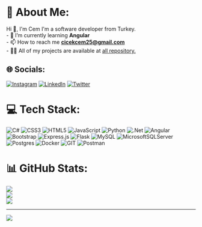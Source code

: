 # 💫 About Me:
Hi 👋, I'm Cem I'm a software developer from Turkey.<br>- 🌱 I’m currently learning **Angular**<br>- 📫 How to reach me **cicekcem25@gmail.com**<br>- 👨‍💻 All of my projects are available at [all repository.](https://github.com/Cemcicek?tab=repositories)


## 🌐 Socials:
[![Instagram](https://img.shields.io/badge/Instagram-%23E4405F.svg?logo=Instagram&logoColor=white)](https://instagram.com/cicekk.cem) [![LinkedIn](https://img.shields.io/badge/LinkedIn-%230077B5.svg?logo=linkedin&logoColor=white)](https://linkedin.com/in/cemcicek35) [![Twitter](https://img.shields.io/badge/Twitter-%231DA1F2.svg?logo=Twitter&logoColor=white)](https://twitter.com/cicekkcem) 

# 💻 Tech Stack:
![C#](https://img.shields.io/badge/c%23-%23239120.svg?style=for-the-badge&logo=c-sharp&logoColor=white) ![CSS3](https://img.shields.io/badge/css3-%231572B6.svg?style=for-the-badge&logo=css3&logoColor=white) ![HTML5](https://img.shields.io/badge/html5-%23E34F26.svg?style=for-the-badge&logo=html5&logoColor=white) ![JavaScript](https://img.shields.io/badge/javascript-%23323330.svg?style=for-the-badge&logo=javascript&logoColor=%23F7DF1E) ![Python](https://img.shields.io/badge/python-3670A0?style=for-the-badge&logo=python&logoColor=ffdd54) ![.Net](https://img.shields.io/badge/.NET-5C2D91?style=for-the-badge&logo=.net&logoColor=white) ![Angular](https://img.shields.io/badge/angular-%23DD0031.svg?style=for-the-badge&logo=angular&logoColor=white) ![Bootstrap](https://img.shields.io/badge/bootstrap-%238511FA.svg?style=for-the-badge&logo=bootstrap&logoColor=white) ![Express.js](https://img.shields.io/badge/express.js-%23404d59.svg?style=for-the-badge&logo=express&logoColor=%2361DAFB) ![Flask](https://img.shields.io/badge/flask-%23000.svg?style=for-the-badge&logo=flask&logoColor=white) ![MySQL](https://img.shields.io/badge/mysql-%2300000f.svg?style=for-the-badge&logo=mysql&logoColor=white) ![MicrosoftSQLServer](https://img.shields.io/badge/Microsoft%20SQL%20Server-CC2927?style=for-the-badge&logo=microsoft%20sql%20server&logoColor=white) ![Postgres](https://img.shields.io/badge/postgres-%23316192.svg?style=for-the-badge&logo=postgresql&logoColor=white) ![Docker](https://img.shields.io/badge/docker-%230db7ed.svg?style=for-the-badge&logo=docker&logoColor=white) ![GIT](https://img.shields.io/badge/Git-fc6d26?style=for-the-badge&logo=git&logoColor=white) ![Postman](https://img.shields.io/badge/Postman-FF6C37?style=for-the-badge&logo=postman&logoColor=white)
# 📊 GitHub Stats:
![](https://github-readme-stats.vercel.app/api?username=Cemcicek&theme=gotham&hide_border=false&include_all_commits=false&count_private=false)<br/>
![](https://github-readme-streak-stats.herokuapp.com/?user=Cemcicek&theme=gotham&hide_border=false)<br/>
![](https://github-readme-stats.vercel.app/api/top-langs/?username=Cemcicek&theme=gotham&hide_border=false&include_all_commits=false&count_private=false&layout=compact)

---
[![](https://visitcount.itsvg.in/api?id=Cemcicek&icon=0&color=12)](https://visitcount.itsvg.in)

<!-- Proudly created with GPRM ( https://gprm.itsvg.in ) -->
